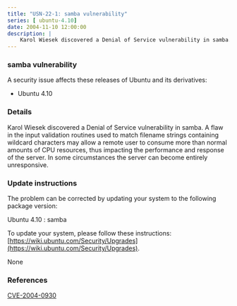 ```yaml
---
title: "USN-22-1: samba vulnerability"
series: [ ubuntu-4.10]
date: 2004-11-10 12:00:00
description: |
    Karol Wiesek discovered a Denial of Service vulnerability in samba. A flaw in the input validation routines used to match filename strings containing wildcard characters may allow a remote user to consume more than normal amounts of CPU resources, thus impacting the performance and response of the server.  In some circumstances the server can become entirely unresponsive.
--- 
```

 
### samba vulnerability

A security issue affects these releases of Ubuntu and its derivatives:

* Ubuntu 4.10

### Details

Karol Wiesek discovered a Denial of Service vulnerability in samba. A flaw in the input validation routines used to match filename strings containing wildcard characters may allow a remote user to consume more than normal amounts of CPU resources, thus impacting the performance and response of the server. In some circumstances the server can become entirely unresponsive.

### Update instructions

The problem can be corrected by updating your system to the following package version:

Ubuntu 4.10
 : samba 

To update your system, please follow these instructions: [https://wiki.ubuntu.com/Security/Upgrades](https://wiki.ubuntu.com/Security/Upgrades).

None

### References

 [CVE-2004-0930](http://people.ubuntu.com/~ubuntu-security/cve/CVE-2004-0930)
 
